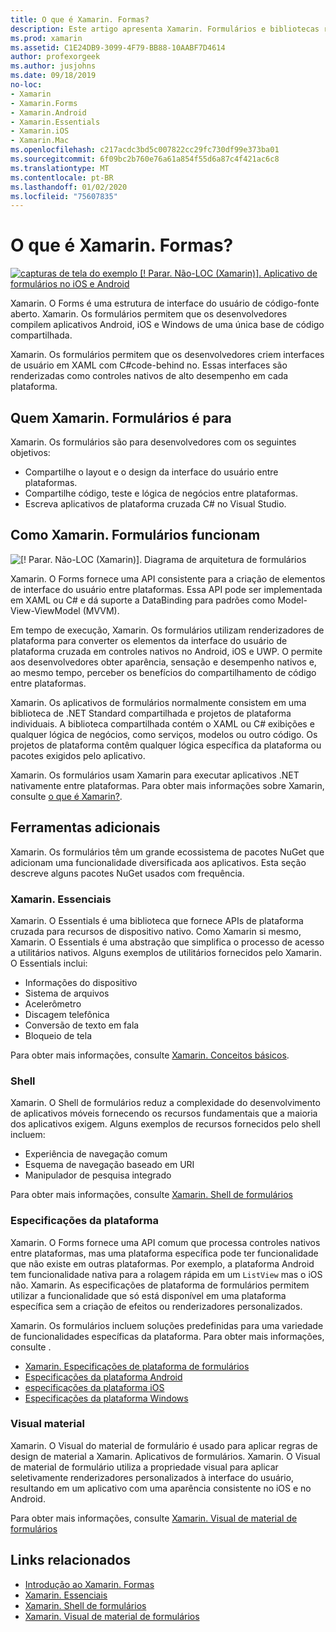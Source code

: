 ```yaml
---
title: O que é Xamarin. Formas?
description: Este artigo apresenta Xamarin. Formulários e bibliotecas relacionadas.
ms.prod: xamarin
ms.assetid: C1E24DB9-3099-4F79-BB88-10AABF7D4614
author: profexorgeek
ms.author: jusjohns
ms.date: 09/18/2019
no-loc:
- Xamarin
- Xamarin.Forms
- Xamarin.Android
- Xamarin.Essentials
- Xamarin.iOS
- Xamarin.Mac
ms.openlocfilehash: c217acdc3bd5c007822cc29fc730df99e373ba01
ms.sourcegitcommit: 6f09bc2b760e76a61a854f55d6a87c4f421ac6c8
ms.translationtype: MT
ms.contentlocale: pt-BR
ms.lasthandoff: 01/02/2020
ms.locfileid: "75607835"
---
```

# <a name="what-is-opno-locxamarinforms"></a>O que é Xamarin. Formas?

[![capturas de tela do exemplo [! Parar. Não-LOC (Xamarin)]. Aplicativo de formulários no iOS e Android](what-is-xamarin-forms-images/xamarin-forms-app-cropped.png)](what-is-xamarin-forms-images/xamarin-forms-app.png#lightbox)

Xamarin. O Forms é uma estrutura de interface do usuário de código-fonte aberto. Xamarin. Os formulários permitem que os desenvolvedores compilem aplicativos Android, iOS e Windows de uma única base de código compartilhada.

Xamarin. Os formulários permitem que os desenvolvedores criem interfaces de usuário em XAML com C#code-behind no. Essas interfaces são renderizadas como controles nativos de alto desempenho em cada plataforma.

## <a name="who-opno-locxamarinforms-is-for"></a>Quem Xamarin. Formulários é para

Xamarin. Os formulários são para desenvolvedores com os seguintes objetivos:

- Compartilhe o layout e o design da interface do usuário entre plataformas.
- Compartilhe código, teste e lógica de negócios entre plataformas.
- Escreva aplicativos de plataforma cruzada C# no Visual Studio.

## <a name="how-opno-locxamarinforms-works"></a>Como Xamarin. Formulários funcionam

![[! Parar. Não-LOC (Xamarin)]. Diagrama de arquitetura de formulários](what-is-xamarin-forms-images/xamarin-forms-architecture.png)

Xamarin. O Forms fornece uma API consistente para a criação de elementos de interface do usuário entre plataformas. Essa API pode ser implementada em XAML ou C# e dá suporte a DataBinding para padrões como Model-View-ViewModel (MVVM).

Em tempo de execução, Xamarin. Os formulários utilizam renderizadores de plataforma para converter os elementos da interface do usuário de plataforma cruzada em controles nativos no Android, iOS e UWP. O permite aos desenvolvedores obter aparência, sensação e desempenho nativos e, ao mesmo tempo, perceber os benefícios do compartilhamento de código entre plataformas.

Xamarin. Os aplicativos de formulários normalmente consistem em uma biblioteca de .NET Standard compartilhada e projetos de plataforma individuais. A biblioteca compartilhada contém o XAML ou C# exibições e qualquer lógica de negócios, como serviços, modelos ou outro código. Os projetos de plataforma contêm qualquer lógica específica da plataforma ou pacotes exigidos pelo aplicativo.

Xamarin. Os formulários usam Xamarin para executar aplicativos .NET nativamente entre plataformas. Para obter mais informações sobre Xamarin, consulte [o que é Xamarin?](~/get-started/what-is-xamarin.md).

## <a name="additional-tools"></a>Ferramentas adicionais

Xamarin. Os formulários têm um grande ecossistema de pacotes NuGet que adicionam uma funcionalidade diversificada aos aplicativos. Esta seção descreve alguns pacotes NuGet usados com frequência.

### <a name="opno-locxamarinessentials"></a>Xamarin. Essenciais

Xamarin. O Essentials é uma biblioteca que fornece APIs de plataforma cruzada para recursos de dispositivo nativo. Como Xamarin si mesmo, Xamarin. O Essentials é uma abstração que simplifica o processo de acesso a utilitários nativos. Alguns exemplos de utilitários fornecidos pelo Xamarin. O Essentials inclui:

- Informações do dispositivo
- Sistema de arquivos
- Acelerômetro
- Discagem telefônica
- Conversão de texto em fala
- Bloqueio de tela

Para obter mais informações, consulte [Xamarin. Conceitos básicos](~/essentials/index.md).

### <a name="shell"></a>Shell

Xamarin. O Shell de formulários reduz a complexidade do desenvolvimento de aplicativos móveis fornecendo os recursos fundamentais que a maioria dos aplicativos exigem. Alguns exemplos de recursos fornecidos pelo shell incluem:

- Experiência de navegação comum
- Esquema de navegação baseado em URI
- Manipulador de pesquisa integrado

Para obter mais informações, consulte [Xamarin. Shell de formulários](~/xamarin-forms/app-fundamentals/shell/index.md)

### <a name="platform-specifics"></a>Especificações da plataforma

Xamarin. O Forms fornece uma API comum que processa controles nativos entre plataformas, mas uma plataforma específica pode ter funcionalidade que não existe em outras plataformas. Por exemplo, a plataforma Android tem funcionalidade nativa para a rolagem rápida em um `ListView` mas o iOS não. Xamarin. As especificações de plataforma de formulários permitem utilizar a funcionalidade que só está disponível em uma plataforma específica sem a criação de efeitos ou renderizadores personalizados.

Xamarin. Os formulários incluem soluções predefinidas para uma variedade de funcionalidades específicas da plataforma. Para obter mais informações, consulte .

- [Xamarin. Especificações de plataforma de formulários](~/xamarin-forms/platform/platform-specifics/index.md)
- [Especificações da plataforma Android](~/xamarin-forms/platform/android/index.md)
- [especificações da plataforma iOS](~/xamarin-forms/platform/ios/index.md)
- [Especificações da plataforma Windows](~/xamarin-forms/platform/windows/index.md)

### <a name="material-visual"></a>Visual material

Xamarin. O Visual do material de formulário é usado para aplicar regras de design de material a Xamarin. Aplicativos de formulários. Xamarin. O Visual de material de formulário utiliza a propriedade visual para aplicar seletivamente renderizadores personalizados à interface do usuário, resultando em um aplicativo com uma aparência consistente no iOS e no Android.

Para obter mais informações, consulte [Xamarin. Visual de material de formulários](~/xamarin-forms/user-interface/visual/material-visual.md)

## <a name="related-links"></a>Links relacionados

- [Introdução ao Xamarin. Formas](~/xamarin-forms/index.yml)
- [Xamarin. Essenciais](~/essentials/index.md)
- [Xamarin. Shell de formulários](~/xamarin-forms/app-fundamentals/shell/index.md)
- [Xamarin. Visual de material de formulários](~/xamarin-forms/user-interface/visual/material-visual.md)
